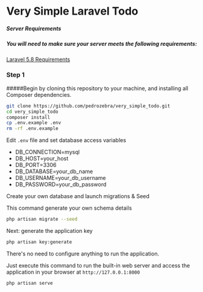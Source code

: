 # Very Simple Laravel Todo

##### Server Requirements
##### You will need to make sure your server meets the following requirements:

[Laravel 5.8 Requirements](https://laravel.com/docs/5.8#server-requirements)


### Step 1

#####Begin by cloning this repository to your machine, and installing all Composer dependencies.

```bash
git clone https://github.com/pedrozebra/very_simple_todo.git
cd very_simple_todo
composer install
cp .env.example .env
rm -rf .env.example
```

Edit `.env` file and set database access variables

* DB_CONNECTION=mysql
* DB_HOST=your_host
* DB_PORT=3306
* DB_DATABASE=your_db_name
* DB_USERNAME=your_db_username
* DB_PASSWORD=your_db_password

Create your own database and launch migrations & Seed

This command generate your own schema details
```bash
php artisan migrate --seed
```

Next: generate the application key
```bash
php artisan key:generate
```

There's no need to configure anything to run the application. 

Just execute this command to run the built-in web server and access the application in your browser at `http://127.0.0.1:8000`
```bash
php artisan serve
```
